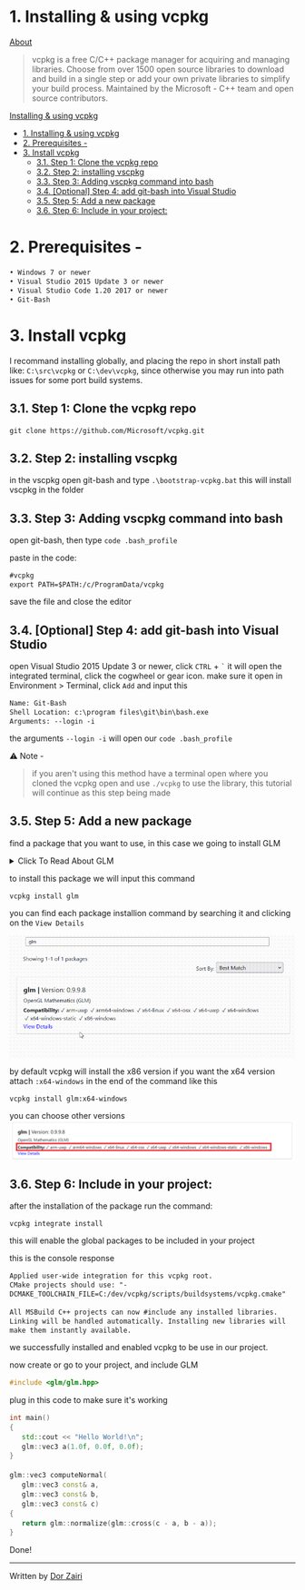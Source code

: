 # 1. Installing & using vcpkg
<ins> About</ins> <br>

>vcpkg is a free C/C++ package manager for acquiring and managing libraries. 
Choose from over 1500 open source libraries to download and build in a single step or add
your own private libraries to simplify your build process. Maintained by the Microsoft - C++ team and open source contributors.  

 [Installing \& using vcpkg](#installing--using-vcpkg)
- [1. Installing \& using vcpkg](#1-installing--using-vcpkg)
- [2. Prerequisites -](#2-prerequisites--)
- [3. Install vcpkg](#3-install-vcpkg)
  - [3.1. Step 1: Clone the vcpkg repo](#31-step-1-clone-the-vcpkg-repo)
  - [3.2. Step 2: installing vscpkg](#32-step-2-installing-vscpkg)
  - [3.3. Step 3: Adding vscpkg command into bash](#33-step-3-adding-vscpkg-command-into-bash)
  - [3.4. \[Optional\] Step 4: add git-bash into Visual Studio](#34-optional-step-4-add-git-bash-into-visual-studio)
  - [3.5. Step 5: Add a new package](#35-step-5-add-a-new-package)
  - [3.6. Step 6: Include in your project:](#36-step-6-include-in-your-project)


          
# 2. Prerequisites -

    • Windows 7 or newer
    • Visual Studio 2015 Update 3 or newer
    • Visual Studio Code 1.20 2017 or newer
    • Git-Bash

# 3. Install vcpkg

I recommand installing globally, and placing the repo in short install path like: `C:\src\vcpkg` or `C:\dev\vcpkg`, since otherwise you may run into path issues for some port build systems.

## 3.1. Step 1: Clone the vcpkg repo

```git
git clone https://github.com/Microsoft/vcpkg.git
```

## 3.2. Step 2: installing vscpkg

in the vscpkg open git-bash and type `.\bootstrap-vcpkg.bat`
this will install vscpkg in the folder

## 3.3. Step 3: Adding vscpkg command into bash

open git-bash, then type `code .bash_profile`

paste in the code:

```git
#vcpkg
export PATH=$PATH:/c/ProgramData/vcpkg
```

save the file and close the editor

## 3.4. [Optional] Step 4: add git-bash into Visual Studio

open Visual Studio 2015 Update 3 or newer, click `CTRL` + `` ` `` it will open the integrated terminal, click the cogwheel or gear icon.
make sure it open in Environment > Terminal, click `Add` and input this

```git
Name: Git-Bash
Shell Location: c:\program files\git\bin\bash.exe
Arguments: --login -i
```

the arguments `--login -i` will open our `code .bash_profile`

⚠️ Note -
> if you aren't using this method have a terminal open where you cloned the vcpkg open and use `./vcpkg` to use the library, this tutorial will continue as this step being made

## 3.5. Step 5: Add a new package

find a package that you want to use, in this case we going to install GLM

<details>
  <summary>Click To Read About GLM</summary>
  OpenGL Mathematics (GLM) is a C++ mathematics library for graphics software based on the OpenGL Shading Language
</details>

to install this package we will input this command

```git
vcpkg install glm
```
you can find each package installion command by searching it and clicking on the `View Details`

<img src="Assets/GLMDetails.gif" align="center" >


by default vcpkg will install the x86 version if you want the x64 version attach `:x64-windows` in the end of the command like this

```git
vcpkg install glm:x64-windows
```

you can choose other versions
<img align="center" src="Assets\vscpkg.png" >

## 3.6. Step 6: Include in your project:
after the installation of the package run the command:
```git
vcpkg integrate install
```
this will enable the global packages to be included in your project

this is the console response 
```git
Applied user-wide integration for this vcpkg root.
CMake projects should use: "-DCMAKE_TOOLCHAIN_FILE=C:/dev/vcpkg/scripts/buildsystems/vcpkg.cmake"

All MSBuild C++ projects can now #include any installed libraries. Linking will be handled automatically. Installing new libraries will make them instantly available.
```

we successfully installed and enabled vcpkg to be use in our project.

now create or go to your project, and include GLM 
```cpp
#include <glm/glm.hpp>
```
 plug in this code to make sure it's working
 ```cpp
int main()
{
    std::cout << "Hello World!\n";
	glm::vec3 a(1.0f, 0.0f, 0.0f);
}

glm::vec3 computeNormal(
    glm::vec3 const& a,
    glm::vec3 const& b,
    glm::vec3 const& c)
{
    return glm::normalize(glm::cross(c - a, b - a));
}
```

Done!


<hr>

Written by <a href="https://www.linkedin.com/in/dorz/">Dor Zairi<a>
